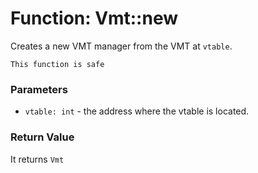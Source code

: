 # Function: Vmt::new

Creates a new VMT manager from the VMT at `vtable`.

```admonish success title=""
This function is safe
```

### Parameters
- `vtable: int` - the address where the vtable is located.


### Return Value
It returns `Vmt`
